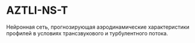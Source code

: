 # AZTLI-NS-T
Нейронная сеть, прогнозирующая аэродинамические характеристики профилей в условиях трансзвукового и турбулентного потока.
